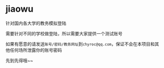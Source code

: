 # jiaowu

针对国内各大学的教务模拟登陆

需要针对不同的学校做登陆，所以需要大家提供一个测试账号

如果有愿意的请发送`账号/密码/教务网址`到`chyroc@qq.com`，保证不会在本项目和其他任何场所泄露你的账号密码

先到先得哦~~
